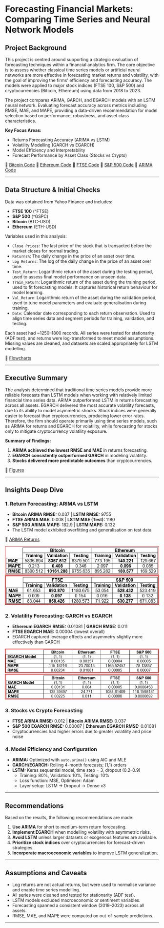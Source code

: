 # Forecasting Financial Markets: Comparing Time Series and Neural Network Models

## Project Background

This project is centred around supporting a strategic evaluation of forecasting techniques within a financial analytics firm. The core objective is to assess whether classical time series models or artificial neural networks are more effective in forecasting market returns and volatility, with the goal of improving the firms' efficiency and forecasting accuracy. The models were applied to major stock indices (FTSE 100, S&P 500) and cryptocurrencies (Bitcoin, Ethereum) using data from 2018 to 2023.

The project compares ARIMA, GARCH, and EGARCH models with an LSTM neural network. Evaluating forecast accuracy across metrics including RMSE, MAE, and MAPE, providing a data-driven recommendation for model selection based on performance, robustness, and asset class characteristics.

**Key Focus Areas:**

- Returns Forecasting Accuracy (ARIMA vs LSTM)
- Volatility Modelling (GARCH vs EGARCH)
- Model Efficiency and Interpretability
- Forecast Performance by Asset Class (Stocks vs Crypto)

🔗 [Bitcoin Code](Bitcoin)  🔗 [Ethereum Code](Ethereum) 🔗 [FTSE Code](FTSE) 🔗 [S&P 500 Code](S&P_500)  🔗 [ARIMA Code](ARIMA_Code_R.R)  

---

## Data Structure & Initial Checks

Data was obtained from Yahoo Finance and includes:

- **FTSE 100** (^FTSE)
- **S&P 500** (^GSPC)
- **Bitcoin** (BTC-USD)
- **Ethereum** (ETH-USD)

Variables used in this analysis:

- `Close Prices`: The last price of the stock that is transacted before the market closes for normal trading.  
- `Returns%`: The daily change in the price of an asset over time.   
- `Log Returns`: The log of the daily change in the price of an asset over time.
- `Test_Return`: Logarithmic return of the asset during the testing period, used to assess final model performance on unseen data.
- `Train_Return`: Logarithmic return of the asset during the training period, used to fit forecasting models. It captures historical return behaviour for model learning.
- `Val_Return`: Logarithmic return of the asset during the validation period, used to tune model parameters and evaluate generalisation during training.
- `Date`: Calendar date corresponding to each return observation. Used to align time series data and segment periods for training, validation, and testing. 

Each asset had ~1250–1800 records. All series were tested for stationarity (ADF test), and returns were log-transformed to meet model assumptions. Missing values are cleaned, and datasets are scaled appropriately for LSTM modelling.

🔗 [Flowcharts](Images)

---

## Executive Summary

The analysis determined that traditional time series models provide more reliable forecasts than LSTM models when working with relatively limited financial time series data. ARIMA outperformed LSTM in returns forecasting across all assets. EGARCH delivered the most accurate volatility forecasts, due to its ability to model asymmetric shocks. Stock indices were generally easier to forecast than cryptocurrencies, producing lower error rates. Therefore, the firm should operate primarily using time series models, such as ARIMA for returns and EGARCH for volatility, while forecasting for stocks only to mitigate cryptocurrency volatility exposure.

**Summary of Findings:**

1. **ARIMA achieved the lowest RMSE and MAE** in returns forecasting.
2. **EGARCH consistently outperformed GARCH** in modeling volatility.
3. **Stocks delivered more predictable outcomes** than cryptocurrencies.

🔗 [Figures](Figures)

---

## Insights Deep Dive

### 1. Return Forecasting: ARIMA vs LSTM

- **Bitcoin ARIMA RMSE:** 0.037 | **LSTM RMSE:** 9755  
- **FTSE ARIMA MAE:** 0.008 | **LSTM MAE (Test):** 1180  
- **S&P 500 ARIMA MAPE:** 182.9 | **LSTM MAPE:** 0.132  
- The LSTM model exhibited overfitting and generalisation on test data

🔗 [ARIMA Returns](Images/ARIMA_Model_Forecasting_Results.png)

![LSTM Crypto Figure](Images/LSTM_Model_Cryptocurrencies_Forecasting_Results.png)   ![LSTM Crypto Figure](Images/LSTM_Model_Stock_Forecasting_Results.png)


### 2. Volatility Forecasting: GARCH vs EGARCH

- **Ethereum EGARCH RMSE:** 0.01081 | **GARCH RMSE:** 0.011  
- **FTSE EGARCH MAE:** 0.00004 (lowest overall)  
- EGARCH captured leverage effects and asymmetry slightly more effectively than GARCH

![GARCH Figure](Images/EGARCH_Model_Forecasting_Results.png)   ![EGARCH Figure](Images/GARCH_Model_Forecasting_Results.png)

### 3. Stocks vs Crypto Forecasting

- **FTSE ARIMA RMSE:** 0.012 | **Bitcoin ARIMA RMSE:** 0.037  
- **S&P 500 EGARCH RMSE:** 0.00007 | **Ethereum EGARCH RMSE:** 0.01081  
- Cryptocurrencies had higher errors due to greater volatility and price noise

### 4. Model Efficiency and Configuration

- **ARIMA:** Optimized with `auto.arima()` using AIC and MLE  
- **GARCH/EGARCH:** Rolling 4-month forecasts; (1,1) orders  
- **LSTM:** Keras sequential model, time step = 3, dropout (0.2–0.9)  
  - Training: 80%, Validation: 10%, Testing: 10%  
  - Loss function: MSE, Optimiser: Adam  
  - Layer setup: LSTM → Dropout → Dense x3

---

## Recommendations

Based on the results, the following recommendations are made:

1. **Use ARIMA** for short to medium-term return forecasting.
2. **Implement EGARCH** when modelling volatility with asymmetric risks.
3. **Avoid LSTM** unless larger datasets or exogenous features are available.
4. **Prioritize stock indices** over cryptocurrencies for forecast-driven strategies.
5. **Incorporate macroeconomic variables** to improve LSTM generalization.

---

## Assumptions and Caveats

- Log returns are not actual returns, but were used to normalise variance and enable time series modelling.
- All series were cleaned and tested for stationarity (ADF test).
- LSTM models excluded macroeconomic or sentiment variables.
- Forecasting spanned a consistent window (2018–2023) across all assets.
- RMSE, MAE, and MAPE were computed on out-of-sample predictions.

---

